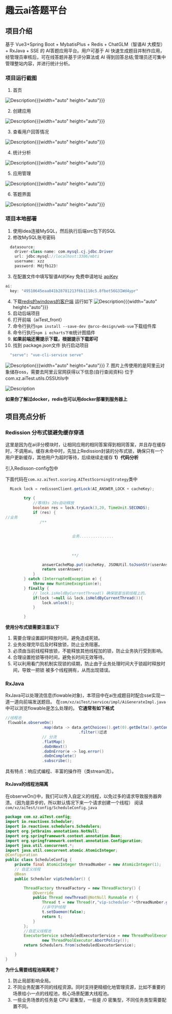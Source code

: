 # 趣云ai答题平台
## 项目介绍
基于 Vue3+Spring Boot + MybatisPlus + Redis + ChatGLM（智谱AI 大模型）+ RxJava + SSE 的 AI答题应用平台。用户可基于 AI 快速生成题目并制作应用，经管理员审核后，可在线答题并基于评分算法或 AI 得到回答总结;管理员还可集中管理整站内容，并进行统计分析。

### 项目运行截图
1. 首页

![Description](https://xzai-platform.oss-cn-guangzhou.aliyuncs.com/blogc952ed.png){{{width="auto" height="auto"}}}

2. 创建应用

![Description](https://xzai-platform.oss-cn-guangzhou.aliyuncs.com/bloga09abd.png){{{width="auto" height="auto"}}}

3. 查看用户回答情况

![Description](https://xzai-platform.oss-cn-guangzhou.aliyuncs.com/blog2b2d18.png){{{width="auto" height="auto"}}}

4. 统计分析

![Description](https://xzai-platform.oss-cn-guangzhou.aliyuncs.com/blogaa31a6.png){{{width="auto" height="auto"}}}

5. 应用管理

![Description](https://xzai-platform.oss-cn-guangzhou.aliyuncs.com/blog0cc07c.png){{{width="auto" height="auto"}}}

6. 答题界面

![Description](https://xzai-platform.oss-cn-guangzhou.aliyuncs.com/blog74a3ce.png){{{width="auto" height="auto"}}}

### 项目本地部署
1. 使用idea连接MySQL，然后执行后端src包下的SQL
2. 修改MySQL账号密码
``` java
  datasource:
    driver-class-name: com.mysql.cj.jdbc.Driver
    url: jdbc:mysql://localhost:3306/mbti
    username: xzz
    password: Mdjfb123!
```
3. 在配置文件中填写智谱AI的Key 免费申请地址 [apiKey](https://www.bigmodel.cn/usercenter/proj-mgmt/apikeys)
```java
ai:
  key: "49510645eaa841b28781213f6b1110c5.8fbot56G3IWd4ypr"
```
4. 下载[redis的windows的客户端](https://github.com/tporadowski/redis/releases ) 运行如下
   ![Description](https://xzai-platform.oss-cn-guangzhou.aliyuncs.com/blogd75514.png){{{width="auto" height="auto"}}}
5. 启动后端项目
6. 打开前端（aiTest_front）
7. 命令行执行`npm install --save-dev @arco-design/web-vue`下载组件库
8. 命令行执行`npm i echarts下载`统计图插件
9. **如果前端还需提示下载，根据提示下载即可**
10. 找到 package.json文件 执行启动项目
 ``` bash
   "serve": "vue-cli-service serve"
 ```
![Description](https://xzai-platform.oss-cn-guangzhou.aliyuncs.com/blog37c501.png){{{width="auto" height="auto"}}}
7. 图片上传使用的是阿里云对象储存oss，需要去阿里云官网获得以下信息(自行查阅资料) 位于com.xz.aiTest.utils.OSSUtils中

![Description](https://xzai-platform.oss-cn-guangzhou.aliyuncs.com/blogcca8e6.png)



**如果你了解过docker，redis也可以用docker部署到服务器上**

## 项目亮点分析
### Redission 分布式锁避免缓存穿透
这里是因为在ai评分模块时，让相同应用的相同答案得到相同答案，并且存在缓存时，不调用ai。缓存未命中时，先加上Redission封装的分布式锁，确保只有一个用户更新缓存，其他用户为超时等待，后续继续走缓存
**1）代码分析**

引入Redisson-config包中

下面代码在`com.xz.aiTest.scoring.AITestScorningStrategy`类中
``` java
  RLock lock = redissonClient.getLock(AI_ANSWER_LOCK + cacheKey);

        try {
            //等待3s 20s自动释放
            boolean res = lock.tryLock(3,20, TimeUnit.SECONDS);
            if (res) {
//业务
               /**
							 							 
							 
							 业务...............
							 
							 			 
							 
							 **/

                answerCacheMap.put(cacheKey, JSONUtil.toJsonStr(userAnswer));
                return userAnswer;
            }
        } catch (InterruptedException e) {
            throw new RuntimeException(e);
        } finally {
            // lock.isHeldByCurrentThread() 确保锁是当前线程上的。
            if(lock !=null && lock.isHeldByCurrentThread()){
                lock.unlock();
            }

        }
```
**使用分布式锁需要注意以下**
1. 需要合理设置超时释放时间，避免造成死锁。
2. 业务处理完毕后及时释放锁，防止业务阻塞。
3. 必须由当前线程释放锁，不能释放其他线程加的锁，防止业务执行受到影响。
4. 合理设置抢锁等待时间，避免长时间无效等待。
5. 可以利用看门狗机制实现锁的续期，防止由于业务处理时间大于锁超时释放时间，导致一把锁
被多个线程拥有，从而出现错误。

### RxJava
RxJava可以处理流信息(flowable对象)，本项目中在ai生成题目时配合sse实现一道一道向前端发送题目。
在`com/xz/aiTest/service/impl/AiGenerateImpl.java`中可以浏览flowable是怎么处理的。
**它通常有如下格式**
``` java
//线程池 
 flowable.observeOn()
                .map(data -> data.getChoices().get(0).getDelta().getContent())
								.filter()过滤
                // 分流
                .flatMap()
                .doOnNext()
                .doOnError(e -> log.error()
                .doOnComplete()
                .subscribe();
```
具有特点：响应式编程、丰富的操作符（类stream流）。
#### RxJava的线程池隔离
在observeOn()中，我们可以传入自定义的线程，以免过多的请求导致服务器奔溃。（因为是异步的，所以默认情况下来一个请求创建一个线程）
阅读`com/xz/aiTest/config/ScheduleConfig.java`
```java
package com.xz.aiTest.config;
import io.reactivex.Scheduler;
import io.reactivex.schedulers.Schedulers;
import org.jetbrains.annotations.NotNull;
import org.springframework.context.annotation.Bean;
import org.springframework.context.annotation.Configuration;
import java.util.concurrent.*;
import java.util.concurrent.atomic.AtomicInteger;
@Configuration
public class ScheduleConfig {
    private final AtomicInteger threadNumber = new AtomicInteger(1);
    // 自定义线程
    @Bean
    public Scheduler vipScheduler() {

        ThreadFactory threadFactory = new ThreadFactory() {
            @Override
            public Thread newThread(@NotNull Runnable r) {
                Thread t = new Thread(r,"vip-scheduler-"+threadNumber.getAndAdd(1));
                //非守护线程
                t.setDaemon(false);
                return t;
            }
        };
        //自定义线程池
        ExecutorService scheduledExecutorService = new ThreadPoolExecutor(5, 7, 5, TimeUnit.SECONDS,new LinkedBlockingQueue<>(100),threadFactory,
                new ThreadPoolExecutor.AbortPolicy());
        return Schedulers.from(scheduledExecutorService);

    }
}

```
**为什么需要线程池隔离呢？**
1. 防止局部影响全局。
2. 不同业务配置不同的线程资源。同时支持更精细化地管理资源，比如不重要的场景给小一点的线程池，核心场景配置大线程池。
3. 一些业务场景的任务是 CPU 密集型，一些是 /0 密集型，不同任务类型需要配置不同。









